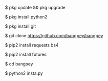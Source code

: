 $ pkg update && pkg upgrade

$ pkg install python2

$ pkg install git

$ git clone https://github.com/bangpey/bangpey

$ pip2 install requests bs4

$ pip2 install futures

$ cd bangpey

$ python2 insta.py
